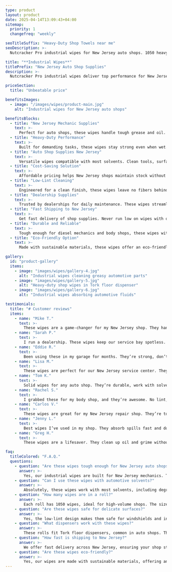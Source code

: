 ```yaml
---
type: product
layout: product
date: 2025-04-14T13:09:43+04:00
sitemap:
  priority: 1
  changefreq: "weekly"

seoTitleSuffix: "Heavy-Duty Shop Towels near me"
seoDescription: >-
  Nutcracker Pro industrial wipes for New Jersey auto shops. 1050 heavy-duty wipes per roll, lint-free, solvent-resistant, and cost-effective. Ideal for mechanics and dealerships with fast shipping.

title: "**Industrial Wipes**"
titlePrefix: "New Jersey Auto Shop Supplies"
description: >-
  Nutcracker Pro industrial wipes deliver top performance for New Jersey mechanics. 1050 wipes per roll tackle grease, oil, and fluids with ease. Lint-free, durable, and budget-friendly for dealerships and service centers. Fast shipping ensures reliable stock.

priceSection:
  title: "Unbeatable price"

benefitsImages:
  - image: "/images/wipes/product-main.jpg"
    alt: "Industrial wipes for New Jersey auto shops"

benefitsBlocks:
  - title: "New Jersey Mechanic Supplies"
    text: >-
      Perfect for auto shops, these wipes handle tough grease and oil. Designed for dealerships and service centers, they ensure a clean workspace with minimal effort.
  - title: "Heavy-Duty Performance"
    text: >-
      Built for demanding tasks, these wipes stay strong even when wet. They soak up spills fast, making them ideal for high-volume auto repair shops.
  - title: "Auto Shop Supplies New Jersey"
    text: >-
      Versatile wipes compatible with most solvents. Clean tools, surfaces, and equipment without tearing or leaving residue, perfect for New Jersey mechanics.
  - title: "Cost-Saving Solution"
    text: >-
      Affordable pricing helps New Jersey shops maintain stock without breaking the bank. Save up to 40% compared to rental towels while keeping quality high.
  - title: "Low-Lint Cleaning"
    text: >-
      Engineered for a clean finish, these wipes leave no fibers behind. Safe for delicate surfaces like windshields, ensuring a professional result every time.
  - title: "Dealership Supplies"
    text: >-
      Trusted by dealerships for daily maintenance. These wipes streamline cleaning tasks, boosting efficiency in busy service bays.
  - title: "Fast Shipping to New Jersey"
    text: >-
      Get fast delivery of shop supplies. Never run low on wipes with our reliable supply chain tailored for local mechanics.
  - title: "Durable and Reliable"
    text: >-
      Tough enough for diesel mechanics and body shops, these wipes withstand heavy use. A must-have for professional-grade auto supplies.
  - title: "Eco-Friendly Option"
    text: >-
      Made with sustainable materials, these wipes offer an eco-friendly choice for shops aiming to reduce environmental impact without sacrificing performance.

gallery:
  id: "product-gallery"
  items:
    - image: "images/wipes/gallery-4.jpg"
      alt: "Industrial wipes cleaning greasy automotive parts"
    - image: "images/wipes/gallery-5.jpg"
      alt: "Heavy-duty shop wipes in Tork floor dispenser"
    - image: "images/wipes/gallery-6.jpg"
      alt: "Industrial wipes absorbing automotive fluids"

testimonials:
  title: "# Customer reviews"
  items:
    - name: "Mike T."
      text: >-
        These wipes are a game-changer for my New Jersey shop. They handle grease and oil like nothing else, and they don’t tear. A roll lasts us a good while, saving us money.
    - name: "Sarah P."
      text: >-
        I run a dealership. These wipes keep our service bay spotless. They’re tough, absorb well, and fit our dispenser perfectly. Great value for the price.
    - name: "Eddie R."
      text: >-
        Been using these in my garage for months. They’re strong, don’t leave lint, and clean up everything from tools to workbenches. Definitely my go-to shop wipes.
    - name: "Lisa M."
      text: >-
        These wipes are perfect for our New Jersey service center. They soak up fluids fast and hold up during heavy scrubbing. Fast shipping keeps us stocked up.
    - name: "Tom K."
      text: >-
        Solid wipes for any auto shop. They’re durable, work with solvents, and don’t shred when wet. I’ve cut down on waste since switching to these.
    - name: "Rachel S."
      text: >-
        I grabbed these for my body shop, and they’re awesome. No lint, no mess, and they clean greasy parts without falling apart. Worth every penny.
    - name: "Carlos V."
      text: >-
        These wipes are great for my New Jersey repair shop. They’re tough enough for diesel work and soft enough for interiors. Delivery is always quick.
    - name: "Jenny L."
      text: >-
        Best wipes I’ve used in my shop. They absorb spills fast and don’t leave residue. The roll size is perfect for our busy service center.
    - name: "Greg H."
      text: >-
        These wipes are a lifesaver. They clean up oil and grime without breaking apart, and the price is right. I keep a roll in my truck for quick jobs.

faq:
  titleColored: "F.A.Q."
  questions:
    - question: "Are these wipes tough enough for New Jersey auto shops?"
      answer: >-
        Yes, our industrial wipes are built for New Jersey mechanics. They stay strong when wet, tackling grease, oil, and fluids without tearing.
    - question: "Can I use these wipes with automotive solvents?"
      answer: >-
        Absolutely, these wipes work with most solvents, including degreasers and brake cleaners. They maintain strength and performance.
    - question: "How many wipes are in a roll?"
      answer: >-
        Each roll has 1050 wipes, ideal for high-volume shops. The size fits standard Tork dispensers, ensuring easy access and cost-effective stock.
    - question: "Are these wipes safe for delicate surfaces?"
      answer: >-
        Yes, the low-lint design makes them safe for windshields and interior parts. They clean without leaving fibers, perfect for professional-grade auto supplies.
    - question: "What dispensers work with these wipes?"
      answer: >-
        These rolls fit Tork floor dispensers, common in auto shops. The design allows one-handed use and clean tear-off, boosting efficiency.
    - question: "How fast is shipping to New Jersey?"
      answer: >-
        We offer fast delivery across New Jersey, ensuring your shop stays stocked with industrial wipes. Our reliable supply chain keeps your operations running smoothly.
    - question: "Are these wipes eco-friendly?"
      answer: >-
        Yes, our wipes are made with sustainable materials, offering an eco-friendly option for shops looking to reduce their environmental impact while maintaining top performance.
---
```

